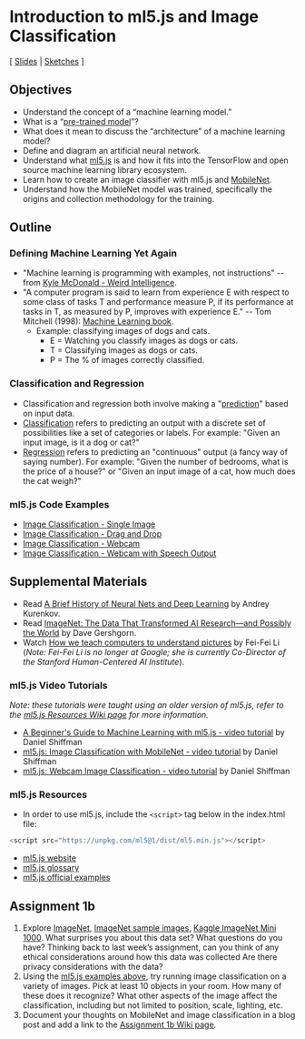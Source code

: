 # Introduction to ml5.js and Image Classification

[ [Slides](https://docs.google.com/presentation/d/1-J2tNmG0lXD5k_K3jJlTvW3SxCKbSO9FvRXGuSuA5Ic/) | [Sketches](https://editor.p5js.org/jackbdu/collections/kjuPKBzeH) ]

## Objectives

-   Understand the concept of a “machine learning model.”
-   What is a “[pre-trained model](https://docs.ml5js.org/#/learn/ml5-glossary?id=pretrained-model)”?
-   What does it mean to discuss the “architecture” of a machine learning model?
-   Define and diagram an artificial neural network.
-   Understand what [ml5.js](https://ml5js.org/about/) is and how it fits into the TensorFlow and open source machine learning library ecosystem.
-   Learn how to create an image classifier with ml5.js and [MobileNet](https://docs.ml5js.org/#/learn/ml5-glossary?id=mobilenet).
-   Understand how the MobileNet model was trained, specifically the origins and collection methodology for the training.

## Outline

### Defining Machine Learning Yet Again

-   "Machine learning is programming with examples, not instructions" -- from [Kyle McDonald - Weird Intelligence](https://vimeo.com/304110435).
-   "A computer program is said to learn from experience E with respect to some class of tasks T and performance measure P, if its performance at tasks in T, as measured by P, improves with experience E." -- Tom Mitchell (1998): [Machine Learning book](http://amzn.to/2nLdRgQ).
    -   Example: classifying images of dogs and cats.
        -   E = Watching you classify images as dogs or cats.
        -   T = Classifying images as dogs or cats.
        -   P = The % of images correctly classified.

### Classification and Regression

-   Classification and regression both involve making a "[prediction](https://docs.ml5js.org/#/learn/ml5-glossary?id=prediction)" based on input data.
-   [Classification](https://docs.ml5js.org/#/learn/ml5-glossary?id=classification) refers to predicting an output with a discrete set of possibilities like a set of categories or labels. For example: "Given an input image, is it a dog or cat?"
-   [Regression](https://docs.ml5js.org/#/learn/ml5-glossary?id=regression-analysis) refers to predicting an "continuous" output (a fancy way of saying number). For example: "Given the number of bedrooms, what is the price of a house?" or "Given an input image of a cat, how much does the cat weigh?"

### ml5.js Code Examples

-   [Image Classification - Single Image](https://editor.p5js.org/ml5/sketches/pjPr6XmPY)
-   [Image Classification - Drag and Drop](https://editor.p5js.org/jackbdu/sketches/LKbmAl6o_)
-   [Image Classification - Webcam](https://editor.p5js.org/ml5/sketches/K0sjaEO19)
-   [Image Classification - Webcam with Speech Output](https://editor.p5js.org/jackbdu/sketches/Zja0ej8tn)

## Supplemental Materials

-   Read [A Brief History of Neural Nets and Deep Learning](http://www.andreykurenkov.com/writing/a-brief-history-of-neural-nets-and-deep-learning/) by Andrey Kurenkov.
-   Read [ImageNet: The Data That Transformed AI Research—and Possibly the World](https://qz.com/1034972/the-data-that-changed-the-direction-of-ai-research-and-possibly-the-world/) by Dave Gershgorn.
-   Watch [How we teach computers to understand pictures](https://www.youtube.com/watch?v=40riCqvRoMs) by Fei-Fei Li (_Note: Fei-Fei Li is no longer at Google; she is currently Co-Director of the Stanford Human-Centered AI Institute_).

### ml5.js Video Tutorials

_Note: these tutorials were taught using an older version of ml5.js, refer to the [ml5.js Resources Wiki page](https://github.com/jackbdu/Intro-ML-Arts-IMA-Summer24/wiki/ml5.js-Resources) for more information._

-   [A Beginner's Guide to Machine Learning with ml5.js - video tutorial](https://youtu.be/jmznx0Q1fP0?list=PLRqwX-V7Uu6YPSwT06y_AEYTqIwbeam3y) by Daniel Shiffman
-   [ml5.js: Image Classification with MobileNet - video tutorial](https://youtu.be/yNkAuWz5lnY?list=PLRqwX-V7Uu6YPSwT06y_AEYTqIwbeam3y) by Daniel Shiffman
-   [ml5.js: Webcam Image Classification - video tutorial](https://youtu.be/D9BoBSkLvFo?list=PLRqwX-V7Uu6YPSwT06y_AEYTqIwbeam3y) by Daniel Shiffman

### ml5.js Resources

-   In order to use ml5.js, include the `<script>` tag below in the index.html file:

```javascript
<script src="https://unpkg.com/ml5@1/dist/ml5.min.js"></script>
```

-   [ml5.js website](https://ml5js.org)
-   [ml5.js glossary](https://docs.ml5js.org/#/learn/ml5-glossary)
-   [ml5.js official examples](https://editor.p5js.org/ml5/sketches)

## Assignment 1b

1. Explore [ImageNet](http://image-net.org/index), [ImageNet sample images](https://github.com/EliSchwartz/imagenet-sample-images/blob/master/gallery.md), [Kaggle ImageNet Mini 1000](https://www.kaggle.com/datasets/ifigotin/imagenetmini-1000). What surprises you about this data set? What questions do you have? Thinking back to last week’s assignment, can you think of any ethical considerations around how this data was collected Are there privacy considerations with the data?
2. Using the [ml5.js examples above](#ml5-code-editor-examples), try running image classification on a variety of images. Pick at least 10 objects in your room. How many of these does it recognize? What other aspects of the image affect the classification, including but not limited to position, scale, lighting, etc.
3. Document your thoughts on MobileNet and image classification in a blog post and add a link to the [Assignment 1b Wiki page](https://github.com/jackbdu/Intro-ML-Arts-IMA-Summer24/wiki/Assignment-1b).
